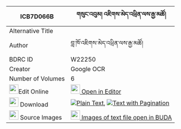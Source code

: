 |ICB7D066B|གསུང་འབུམ། འཇིགས་མེད་འཕྲིན་ལས་རྒྱ་མཚོ། 
| --- | --- 
|Alternative Title |
|Author| བླ་ཁོ་འཇིགས་མེད་འཕྲིན་ལས་རྒྱ་མཚོ།
|BDRC ID | W22250
|Creator | Google OCR
|Number of Volumes| 6
|<img width="25" src="https://img.icons8.com/color/25/000000/edit-property.png">Edit Online| [<img width="25" src="https://avatars.githubusercontent.com/u/45091458?s=200&v=4"> Open in Editor](http://editor.openpecha.org/ICB7D066B)
|<img width="25" src="https://img.icons8.com/fluent/48/000000/download-2.png"/>  Download | [![](https://img.icons8.com/color/20/000000/txt.png)Plain Text](https://github.com/Openpecha/ICB7D066B/releases/download/v2/sungbum_jikme_trinle_gyatso_plain_ICB7D066B.zip), [![](https://img.icons8.com/color/20/000000/txt.png)Text with Pagination](https://github.com/Openpecha/ICB7D066B/releases/download/v2/sungbum_jikme_trinle_gyatso_pages_ICB7D066B.zip)
|<img width="25" src="https://img.icons8.com/plasticine/100/000000/pictures-folder.png"/>  Source Images | [<img width="25" src="https://library.bdrc.io/icons/BUDA-small.svg"> Images of text file open in BUDA](https://library.bdrc.io/show/bdr:W22250)